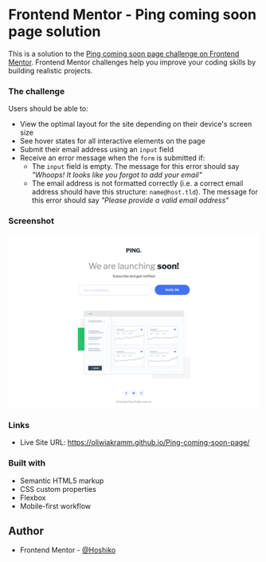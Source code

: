 # Frontend Mentor - Ping coming soon page solution

This is a solution to the [Ping coming soon page challenge on Frontend Mentor](https://www.frontendmentor.io/challenges/ping-single-column-coming-soon-page-5cadd051fec04111f7b848da). Frontend Mentor challenges help you improve your coding skills by building realistic projects.

### The challenge

Users should be able to:

- View the optimal layout for the site depending on their device's screen size
- See hover states for all interactive elements on the page
- Submit their email address using an `input` field
- Receive an error message when the `form` is submitted if:
  - The `input` field is empty. The message for this error should say _"Whoops! It looks like you forgot to add your email"_
  - The email address is not formatted correctly (i.e. a correct email address should have this structure: `name@host.tld`). The message for this error should say _"Please provide a valid email address"_

### Screenshot

![](./images/ScreenShot.png)

### Links

- Live Site URL: https://oliwiakramm.github.io/Ping-coming-soon-page/

### Built with

- Semantic HTML5 markup
- CSS custom properties
- Flexbox
- Mobile-first workflow

## Author

- Frontend Mentor - [@Hoshiko](https://www.frontendmentor.io/profile/oliwiakramm)
